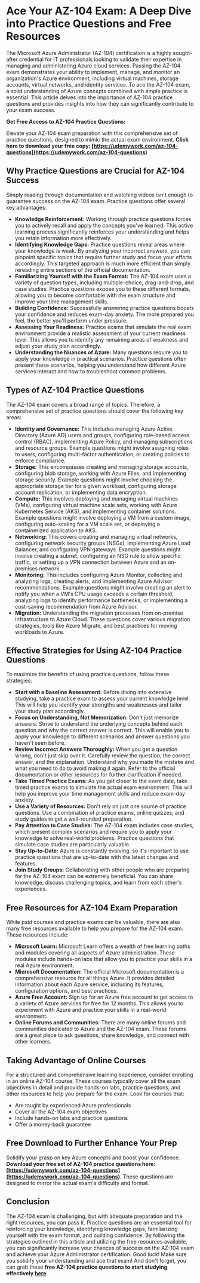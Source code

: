 # Ace Your AZ-104 Exam: A Deep Dive into Practice Questions and Free Resources

The Microsoft Azure Administrator (AZ-104) certification is a highly sought-after credential for IT professionals looking to validate their expertise in managing and administering Azure cloud services. Passing the AZ-104 exam demonstrates your ability to implement, manage, and monitor an organization's Azure environment, including virtual machines, storage accounts, virtual networks, and identity services.  To ace the AZ-104 exam, a solid understanding of Azure concepts combined with ample practice is essential. This article delves into the importance of AZ-104 practice questions and provides insights into how they can significantly contribute to your exam success.

**Get Free Access to AZ-104 Practice Questions:**

Elevate your AZ-104 exam preparation with this comprehensive set of practice questions, designed to mimic the actual exam environment.  **Click here to download your free copy: [https://udemywork.com/az-104-questions](https://udemywork.com/az-104-questions)**

## Why Practice Questions are Crucial for AZ-104 Success

Simply reading through documentation and watching videos isn't enough to guarantee success on the AZ-104 exam.  Practice questions offer several key advantages:

*   **Knowledge Reinforcement:**  Working through practice questions forces you to actively recall and apply the concepts you've learned.  This active learning process significantly reinforces your understanding and helps you retain information more effectively.
*   **Identifying Knowledge Gaps:** Practice questions reveal areas where your knowledge is weak.  By analyzing your incorrect answers, you can pinpoint specific topics that require further study and focus your efforts accordingly.  This targeted approach is much more efficient than simply rereading entire sections of the official documentation.
*   **Familiarizing Yourself with the Exam Format:** The AZ-104 exam uses a variety of question types, including multiple-choice, drag-and-drop, and case studies.  Practice questions expose you to these different formats, allowing you to become comfortable with the exam structure and improve your time management skills.
*   **Building Confidence:**  Successfully answering practice questions boosts your confidence and reduces exam-day anxiety.  The more prepared you feel, the better you'll perform under pressure.
*   **Assessing Your Readiness:** Practice exams that simulate the real exam environment provide a realistic assessment of your current readiness level.  This allows you to identify any remaining areas of weakness and adjust your study plan accordingly.
*   **Understanding the Nuances of Azure:** Many questions require you to apply your knowledge in practical scenarios. Practice questions often present these scenarios, helping you understand how different Azure services interact and how to troubleshoot common problems.

## Types of AZ-104 Practice Questions

The AZ-104 exam covers a broad range of topics. Therefore, a comprehensive set of practice questions should cover the following key areas:

*   **Identity and Governance:**  This includes managing Azure Active Directory (Azure AD) users and groups, configuring role-based access control (RBAC), implementing Azure Policy, and managing subscriptions and resource groups.  Example questions might involve assigning roles to users, configuring multi-factor authentication, or creating policies to enforce compliance.
*   **Storage:**  This encompasses creating and managing storage accounts, configuring blob storage, working with Azure Files, and implementing storage security.  Example questions might involve choosing the appropriate storage tier for a given workload, configuring storage account replication, or implementing data encryption.
*   **Compute:**  This involves deploying and managing virtual machines (VMs), configuring virtual machine scale sets, working with Azure Kubernetes Service (AKS), and implementing container solutions.  Example questions might involve deploying a VM from a custom image, configuring auto-scaling for a VM scale set, or deploying a containerized application to AKS.
*   **Networking:**  This covers creating and managing virtual networks, configuring network security groups (NSGs), implementing Azure Load Balancer, and configuring VPN gateways.  Example questions might involve creating a subnet, configuring an NSG rule to allow specific traffic, or setting up a VPN connection between Azure and an on-premises network.
*   **Monitoring:**  This includes configuring Azure Monitor, collecting and analyzing logs, creating alerts, and implementing Azure Advisor recommendations.  Example questions might involve creating an alert to notify you when a VM's CPU usage exceeds a certain threshold, analyzing logs to identify performance bottlenecks, or implementing a cost-saving recommendation from Azure Advisor.
* **Migration:** Understanding the migration processes from on-premise infrastructure to Azure Cloud. These questions cover various migration strategies, tools like Azure Migrate, and best practices for moving workloads to Azure.

## Effective Strategies for Using AZ-104 Practice Questions

To maximize the benefits of using practice questions, follow these strategies:

*   **Start with a Baseline Assessment:** Before diving into extensive studying, take a practice exam to assess your current knowledge level. This will help you identify your strengths and weaknesses and tailor your study plan accordingly.
*   **Focus on Understanding, Not Memorization:** Don't just memorize answers.  Strive to understand the underlying concepts behind each question and why the correct answer is correct.  This will enable you to apply your knowledge to different scenarios and answer questions you haven't seen before.
*   **Review Incorrect Answers Thoroughly:**  When you get a question wrong, don't just skip over it.  Carefully review the question, the correct answer, and the explanation.  Understand why you made the mistake and what you need to do to avoid making it again.  Refer to the official documentation or other resources for further clarification if needed.
*   **Take Timed Practice Exams:**  As you get closer to the exam date, take timed practice exams to simulate the actual exam environment.  This will help you improve your time management skills and reduce exam-day anxiety.
*   **Use a Variety of Resources:** Don't rely on just one source of practice questions.  Use a combination of practice exams, online quizzes, and study guides to get a well-rounded preparation.
*   **Pay Attention to Case Studies:** The AZ-104 exam includes case studies, which present complex scenarios and require you to apply your knowledge to solve real-world problems. Practice questions that simulate case studies are particularly valuable.
*   **Stay Up-to-Date:** Azure is constantly evolving, so it's important to use practice questions that are up-to-date with the latest changes and features.
*   **Join Study Groups:** Collaborating with other people who are preparing for the AZ-104 exam can be extremely beneficial. You can share knowledge, discuss challenging topics, and learn from each other's experiences.

## Free Resources for AZ-104 Exam Preparation

While paid courses and practice exams can be valuable, there are also many free resources available to help you prepare for the AZ-104 exam. These resources include:

*   **Microsoft Learn:** Microsoft Learn offers a wealth of free learning paths and modules covering all aspects of Azure administration. These modules include hands-on labs that allow you to practice your skills in a real Azure environment.
*   **Microsoft Documentation:** The official Microsoft documentation is a comprehensive resource for all things Azure. It provides detailed information about each Azure service, including its features, configuration options, and best practices.
*   **Azure Free Account:** Sign up for an Azure free account to get access to a variety of Azure services for free for 12 months. This allows you to experiment with Azure and practice your skills in a real-world environment.
*   **Online Forums and Communities:** There are many online forums and communities dedicated to Azure and the AZ-104 exam. These forums are a great place to ask questions, share knowledge, and connect with other learners.

## Taking Advantage of Online Courses

For a structured and comprehensive learning experience, consider enrolling in an online AZ-104 course. These courses typically cover all the exam objectives in detail and provide hands-on labs, practice questions, and other resources to help you prepare for the exam. Look for courses that:

*   Are taught by experienced Azure professionals
*   Cover all the AZ-104 exam objectives
*   Include hands-on labs and practice questions
*   Offer a money-back guarantee

## Free Download to Further Enhance Your Prep

Solidify your grasp on key Azure concepts and boost your confidence. **Download your free set of AZ-104 practice questions here: [https://udemywork.com/az-104-questions](https://udemywork.com/az-104-questions)**. These questions are designed to mirror the actual exam's difficulty and format.

## Conclusion

The AZ-104 exam is challenging, but with adequate preparation and the right resources, you can pass it. Practice questions are an essential tool for reinforcing your knowledge, identifying knowledge gaps, familiarizing yourself with the exam format, and building confidence. By following the strategies outlined in this article and utilizing the free resources available, you can significantly increase your chances of success on the AZ-104 exam and achieve your Azure Administrator certification. Good luck! Make sure you solidify your understanding and ace that exam! And don't forget, you can grab these **free AZ-104 practice questions to start studying effectively [here](https://udemywork.com/az-104-questions)**.
